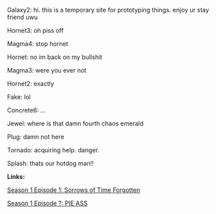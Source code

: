 Galaxy2: hi. this is a temporary site for prototyping things. enjoy ur stay friend uwu

Hornet3: oh piss off

Magma4: stop hornet

Hornet: no im back on my bullshit

Magma3: were you ever not

Hornet2: exactly

Fake: lol

Concrete6: ...

Jewel: where is that damn fourth chaos emerald

Plug: damn not here

Tornado: acquiring help. danger.

Splash: thats our hotdog man!!

**Links:**

[Season 1 Episode 1: Sorrows of Time Forgotten](CR_S1_E01.htm)

[Season 1 Episode ?: PIE ASS](CR_S1_PIEASS.htm)


<script src="assets/js/mugshots.js"></script>
